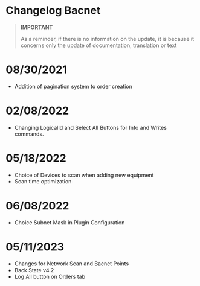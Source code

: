 # Changelog Bacnet


>**IMPORTANT**
>
>As a reminder, if there is no information on the update, it is because it concerns only the update of documentation, translation or text

# 08/30/2021

- Addition of pagination system to order creation


# 02/08/2022

- Changing LogicalId and Select All Buttons for Info and Writes commands.


# 05/18/2022

- Choice of Devices to scan when adding new equipment
- Scan time optimization


# 06/08/2022

- Choice Subnet Mask in Plugin Configuration

# 05/11/2023

- Changes for Network Scan and Bacnet Points
- Back State v4.2
- Log All button on Orders tab
